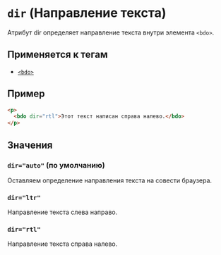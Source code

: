 # `dir` (Направление текста)

Атрибут dir определяет направление текста внутри элемента `<bdo>`.

## Применяется к тегам

- [`<bdo>`](<../TAGS INLINE/bdo (ИЗМЕНЕНИЕ НАПРАВЛЕНИЯ ТЕКСТА).md>)

## Пример

```html
<p>
  <bdo dir="rtl">Этот текст написан справа налево.</bdo>
</p>
```

## Значения

### `dir="auto"` (по умолчанию)

Оставляем определение направления текста на совести браузера.

### `dir="ltr"`

Направление текста слева направо.

### `dir="rtl"`

Направление текста справа налево.
